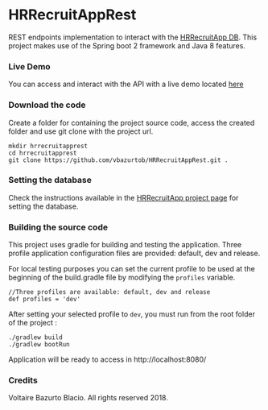 # HRRecruitAppRest
REST endpoints implementation to interact with the 
[HRRecruitApp DB](https://github.com/vbazurtob/HRRecruitApp).
This project makes use of the Spring boot 2 framework and Java 8 features.

### Live Demo
You can access and interact with the API with a live demo located 
[here](https://hrrecruitapprest.herokuapp.com/)

### Download the code

Create a folder for containing the project source code, access the created folder and use git clone with the project url.

````
mkdir hrrecruitapprest
cd hrrecruitapprest
git clone https://github.com/vbazurtob/HRRecruitAppRest.git .
````


### Setting the database

Check the instructions available in the
[HRRecruitApp project page](https://github.com/vbazurtob/HRRecruitApp) 
for setting the database.

### Building the source code

This project uses gradle for building and testing the application. Three 
profile application configuration files are provided: default, dev and release.

For local testing purposes you can set the current profile to be used 
at the beginning of the build.gradle file by modifying the ``profiles`` variable.

````
//Three profiles are available: default, dev and release
def profiles = 'dev'
````

After setting your selected profile to ``dev``, you must run from the root folder of the project :

````
./gradlew build
./gradlew bootRun
````


Application will be ready to access in http://localhost:8080/


### Credits
Voltaire Bazurto Blacio. All rights reserved 2018.